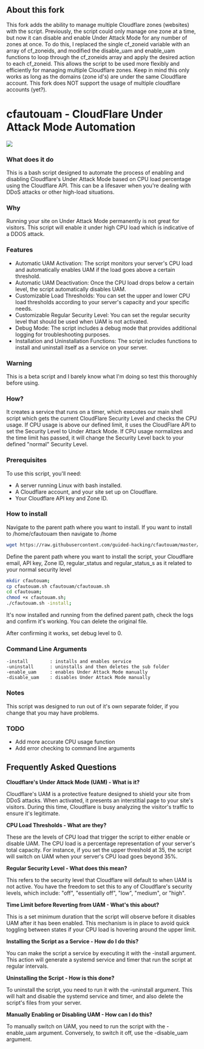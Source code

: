 ## About this fork
This fork adds the ability to manage multiple Cloudflare zones (websites) with the script. Previously, the script could only manage one zone at a time, but now it can disable and enable Under Attack Mode for any number of zones at once. To do this, I replaced the single cf_zoneid variable with an array of cf_zoneids, and modified the disable_uam and enable_uam functions to loop through the cf_zoneids array and apply the desired action to each cf_zoneid. This allows the script to be used more flexibly and efficiently for managing multiple Cloudflare zones. Keep in mind this only works as long as the domains (zone id's) are under the same Cloudflare account. This fork does NOT support the usage of multiple cloudflare accounts (yet?).

# cfautouam - CloudFlare Under Attack Mode Automation

[![](https://img.youtube.com/vi/gVRgeELT2JU/0.jpg)](https://youtu.be/gVRgeELT2JU)

### What does it do
This is a bash script designed to automate the process of enabling and disabling Cloudflare's Under Attack Mode based on CPU load percentage using the Cloudflare API.  This can be a lifesaver when you're dealing with DDoS attacks or other high-load situations.

### Why
Running your site on Under Attack Mode permanently is not great for visitors.  This script will enable it under high CPU load which is indicative of a DDOS attack.

### Features
-   Automatic UAM Activation: The script monitors your server's CPU load and automatically enables UAM if the load goes above a certain threshold.
-   Automatic UAM Deactivation: Once the CPU load drops below a certain level, the script automatically disables UAM.
-   Customizable Load Thresholds: You can set the upper and lower CPU load thresholds according to your server's capacity and your specific needs.
-   Customizable Regular Security Level: You can set the regular security level that should be used when UAM is not activated.
-   Debug Mode: The script includes a debug mode that provides additional logging for troubleshooting purposes.
-   Installation and Uninstallation Functions: The script includes functions to install and uninstall itself as a service on your server.

### Warning
This is a beta script and I barely know what I'm doing so test this thoroughly before using.

### How?
It creates a service that runs on a timer, which executes our main shell script which gets the current CloudFlare Security Level and checks the CPU usage.  If CPU usage is above our defined limit, it uses the CloudFlare API to set the Security Level to Under Attack Mode.  If CPU usage normalizes and the time limit has passed, it will change the Security Level back to your defined "normal" Security Level.

### Prerequisites
To use this script, you'll need:

-   A server running Linux with bash installed.
-   A Cloudflare account, and your site set up on Cloudflare.
-   Your Cloudflare API key and Zone ID.

### How to install

Navigate to the parent path where you want to install.  If you want to install to
/home/cfautouam then navigate to /home

```bash
wget https://raw.githubusercontent.com/guided-hacking/cfautouam/master/cfautouam.sh;
```

Define the parent path where you want to install the script, your Cloudflare email, API key, Zone ID, regular_status and regular_status_s as it related to your normal security level

```bash
mkdir cfautouam;
cp cfautouam.sh cfautouam/cfautouam.sh
cd cfautouam;
chmod +x cfautouam.sh;
./cfautouam.sh -install;
```

It's now installed and running from the defined parent path, check the logs and confirm it's working.  You can delete the original file.

After confirming it works, set debug level to 0.


### Command Line Arguments
```
-install        : installs and enables service
-uninstall      : uninstalls and then deletes the sub folder
-enable_uam     : enables Under Attack Mode manually
-disable_uam    : disables Under Attack Mode manually
```

### Notes
This script was designed to run out of it's own separate folder, if you change that you may have problems.

### TODO
* Add more accurate CPU usage function
* Add error checking to command line arguments

Frequently Asked Questions
--------------------------

**Cloudflare's Under Attack Mode (UAM) - What is it?**

Cloudflare's UAM is a protective feature designed to shield your site from DDoS attacks. When activated, it presents an interstitial page to your site's visitors. During this time, Cloudflare is busy analyzing the visitor's traffic to ensure it's legitimate.

**CPU Load Thresholds - What are they?**

These are the levels of CPU load that trigger the script to either enable or disable UAM. The CPU load is a percentage representation of your server's total capacity. For instance, if you set the upper threshold at 35, the script will switch on UAM when your server's CPU load goes beyond 35%.

**Regular Security Level - What does this mean?**

This refers to the security level that Cloudflare will default to when UAM is not active. You have the freedom to set this to any of Cloudflare's security levels, which include: "off", "essentially off", "low", "medium", or "high".

**Time Limit before Reverting from UAM - What's this about?**

This is a set minimum duration that the script will observe before it disables UAM after it has been enabled. This mechanism is in place to avoid quick toggling between states if your CPU load is hovering around the upper limit.

**Installing the Script as a Service - How do I do this?**

You can make the script a service by executing it with the -install argument. This action will generate a systemd service and timer that run the script at regular intervals.

**Uninstalling the Script - How is this done?**

To uninstall the script, you need to run it with the -uninstall argument. This will halt and disable the systemd service and timer, and also delete the script's files from your server.

**Manually Enabling or Disabling UAM - How can I do this?**

To manually switch on UAM, you need to run the script with the -enable_uam argument. Conversely, to switch it off, use the -disable_uam argument.
